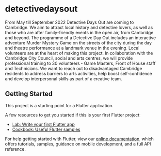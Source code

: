 # detectivedaysout

From May till September 2022 Detective Days Out are coming to Cambridge.
We aim to attract local history and detective lovers, as well as those who are after family-friendly events in the open air, from Cambridge and beyond.
The programme of a Detective Day Out includes an interactive adventure Murder Mystery Game on the streets of the city during the day and theatre performance at a landmark venue in the evening.
Local volunteers are at the heart of making this project. In collaboration with the Cambridge City Council, social and arts centres, we will provide professional training to 30 volunteers - Game Masters, Front of House staff and Technicians. We want to reach out to disadvantaged Cambridge residents to address barriers to arts activities, help boost self-confidence and develop interpersonal skills as part of a creative team.

## Getting Started

This project is a starting point for a Flutter application.

A few resources to get you started if this is your first Flutter project:

- [Lab: Write your first Flutter app](https://flutter.dev/docs/get-started/codelab)
- [Cookbook: Useful Flutter samples](https://flutter.dev/docs/cookbook)

For help getting started with Flutter, view our
[online documentation](https://flutter.dev/docs), which offers tutorials,
samples, guidance on mobile development, and a full API reference.
